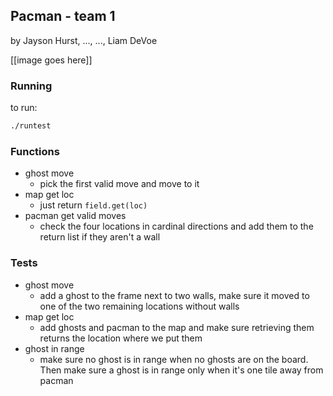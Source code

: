 ## Pacman - team 1

by Jayson Hurst, ..., ..., Liam DeVoe

[[image goes here]]

### Running

to run:

```sh
./runtest
```

### Functions

* ghost move
  * pick the first valid move and move to it
* map get loc
  * just return `field.get(loc)`
* pacman get valid moves
  * check the four locations in cardinal directions and add them to the return list if they aren't a wall

### Tests

* ghost move
  * add a ghost to the frame next to two walls, make sure it moved to one of the two remaining locations without walls
* map get loc
  * add ghosts and pacman to the map and make sure retrieving them returns the location where we put them
* ghost in range
  * make sure no ghost is in range when no ghosts are on the board. Then make sure a ghost is in range only when it's one tile away from pacman
